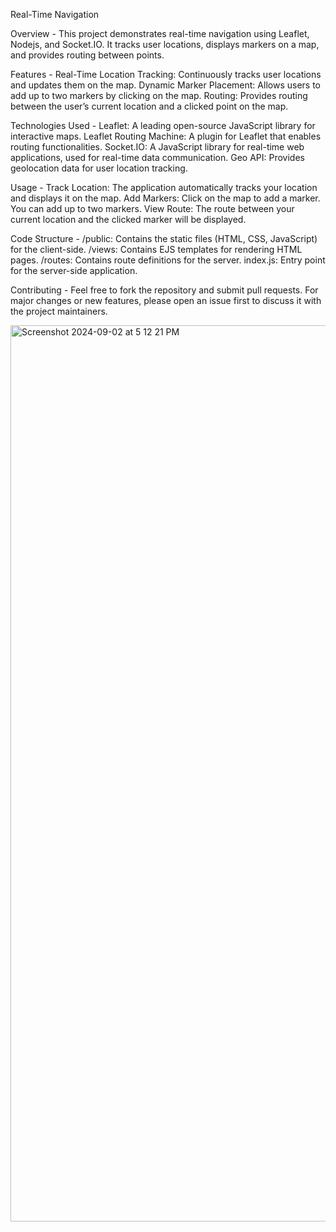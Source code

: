 Real-Time Navigation 

Overview -
This project demonstrates real-time navigation using Leaflet, Nodejs, and Socket.IO. It tracks user locations, displays markers on a map, and provides routing between points.

Features -
Real-Time Location Tracking: Continuously tracks user locations and updates them on the map.
Dynamic Marker Placement: Allows users to add up to two markers by clicking on the map.
Routing: Provides routing between the user’s current location and a clicked point on the map.

Technologies Used -
Leaflet: A leading open-source JavaScript library for interactive maps.
Leaflet Routing Machine: A plugin for Leaflet that enables routing functionalities.
Socket.IO: A JavaScript library for real-time web applications, used for real-time data communication.
Geo API: Provides geolocation data for user location tracking.

Usage -
Track Location: The application automatically tracks your location and displays it on the map.
Add Markers: Click on the map to add a marker. You can add up to two markers.
View Route: The route between your current location and the clicked marker will be displayed.

Code Structure -
/public: Contains the static files (HTML, CSS, JavaScript) for the client-side.
/views: Contains EJS templates for rendering HTML pages.
/routes: Contains route definitions for the server.
index.js: Entry point for the server-side application.

Contributing - 
Feel free to fork the repository and submit pull requests. For major changes or new features, please open an issue first to discuss it with the project maintainers.

<img width="1434" alt="Screenshot 2024-09-02 at 5 12 21 PM" src="https://github.com/user-attachments/assets/7ad9cbf7-60b4-4de9-abf1-964aede08755">

